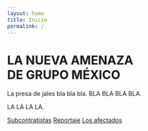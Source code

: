 ```yaml
---
layout: home
title: Inicio
permalink: /
---
```


# LA NUEVA AMENAZA <br>DE GRUPO MÉXICO

La presa de jales bla bla bla.
BLA BLA BLA BLA.

LA LA LA LA.

[Subcontratistas](/subcontratistas)
[Reportaje](/reportaje)
[Los afectados](/Los-afectados)

